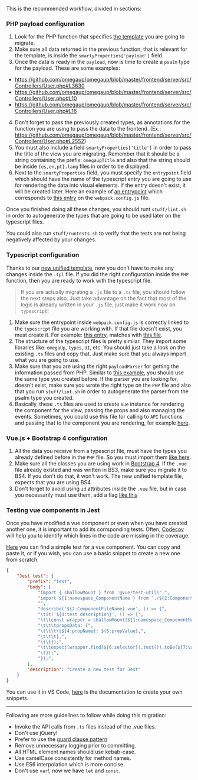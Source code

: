 This is the recommended workflow, divided in sections:

### PHP payload configuration
1. Look for the PHP function that specifies [the template](https://github.com/omegaup/omegaup/blob/master/frontend/server/src/Controllers/User.php#L3632) you are going to migrate.
2. Make sure all data returned in the previous function, that is relevant for the template, is inside the `smartyProperties['payload']` field.
3. Once the data is ready in the `payload`, now is time to create a `psalm` type for the payload. These are some examples:
- https://github.com/omegaup/omegaup/blob/master/frontend/server/src/Controllers/User.php#L3630
- https://github.com/omegaup/omegaup/blob/master/frontend/server/src/Controllers/User.php#L10
- https://github.com/omegaup/omegaup/blob/master/frontend/server/src/Controllers/User.php#L16
4. Don't forget to pass the previously created types, as annotations for the function you are using to pass the data to the frontend. (Ex.: https://github.com/omegaup/omegaup/blob/master/frontend/server/src/Controllers/User.php#L2552)
5. You must also include a field `smartyProperties['title']` in order to pass the title of the view you are migrating. Remember that it should be a string containing the prefix: `omegaupTitle` and also that the string should be inside `{es,en,pt}.lang` files in order to be displayed.
6. Next to the `smartyProperties` field, you must specify the `entrypoint` field which should have the name of the typescript entry you are going to use for rendering the data into visual elements. If the entry doesn't exist, it will be created later. Here an example of [an entrypoint](https://github.com/omegaup/omegaup/blob/master/frontend/server/src/Controllers/User.php#L3425) which corresponds to [this entry](https://github.com/omegaup/omegaup/blob/master/webpack.config.js#L94) on the `webpack.config.js` file.

Once you finished doing all these changes, you should runt `stuff/lint.sh` in order to autogenerate the types that are going to be used later on the typescript files.

You could also run `stuff/runtests.sh` to verify that the tests are not being negatively affected by your changes.

### Typescript configuration
Thanks to our [new unified template](https://github.com/omegaup/omegaup/pull/3857), now you don't have to make any changes inside the `.tpl` file. If  you did the right configuration inside the `PHP` function, then you are ready to work with the typescript file.

> If you are actually migrating a `.js` file to a `.ts` file, you should follow the next steps also. Just take advantage on the fact that most of the logic is already written in your `.js` file, just make it work now on `typescript`!

1. Make sure the entrypoint inside `webpack.config.js` is correctly linked to the `typescript` file you are working with. If that file doesn't exist, you must create it. For example: [this entry](https://github.com/omegaup/omegaup/blob/master/webpack.config.js#L83), matches with [this file](https://github.com/omegaup/omegaup/blob/master/frontend/www/js/omegaup/schools/schoolofthemonth.ts). 
2. The structure of the typescript files is pretty similar. They import some libraries like: `omegaUp`, `types`, `UI`, etc. You should just take a look on the existing `.ts` files and copy that. Just make sure that you always import what you are going to use. 
3. Make sure that you are using the right `payloadParser` for getting the information passed from PHP. Similar to [this example](https://github.com/omegaup/omegaup/blob/master/frontend/www/js/omegaup/schools/schoolofthemonth.ts#L10), you should use the same type you created before. If the parser you are looking for, doesn't exist, make sure you wrote the right type on the `PHP` file and also that you run `stuff/lint.sh` in order to autogenerate the parser from the psalm type you created.
4. Basically, these `.ts` files are used to create `Vue` instance for rendering the component for the view, passing the props and also managing the events. Sometimes, you could use this file for calling to `API` functions and passing that to the component you are rendering, for example [here](https://github.com/omegaup/omegaup/blob/master/frontend/www/js/omegaup/common/navbar.ts#L73).

### Vue.js + Bootstrap 4 configuration
1. All the data you receive from a typescript file, must have the types you already defined before in the `PHP` file. So you must import them [like here](https://github.com/omegaup/omegaup/blob/bcb3f0d4c70d98098a24bc79aa2a39683102cb07/frontend/www/js/omegaup/components/badge/List.vue#L43).
2. Make sure all the classes you are using work in [Bootstrap 4](https://getbootstrap.com/docs/4.4/getting-started/introduction/). If the `.vue` file already existed and was written in BS3, make sure you migrate it to BS4. If  you don't do that, it won't work. The new unified template file, expects that you are using BS4.
3. Don't forget to avoid using `id` attributes inside the `.vue` file, but in case you necessarily must use them, add a flag [like this](https://github.com/omegaup/omegaup/blob/33cbfefe358627dd4815bababea944ee49461e6b/frontend/www/js/omegaup/grader/SettingsComponent.vue#L6)

### Testing vue components in Jest
Once you have modified a vue component or even when you have created another one, it is important to add its corrsponding tests. Often, [Codecov](https://about.codecov.io/) will help you to identify which lines in the code are missing in the coverage.

[Here](https://github.com/omegaup/omegaup/blob/main/frontend/www/js/omegaup/components/arena/Arena.test.ts) you can find a simple test for a vue component. You can copy and paste it, or if you wish, you can use a basic snippet to create a new one from scratch:
```json
{
	"Jest test": {
		"prefix": "test",
		"body": [
			"import { shallowMount } from '@vue/test-utils';",
			"import ${1:namespace_ComponentName } from './${2:ComponentFileName}.vue';",
			"",
			"describe('${2:ComponentFileName}.vue', () => {",
			"\tit('${3:test description}', () => {",
			"\t\tconst wrapper = shallowMount(${1:namespace_ComponentName}, {",
			"\t\t\tpropsData: {",
			"\t\t\t\t${4:propName}: ${5:propValue},",
			"\t\t\t},",
			"\t\t});",
			"\t\texpect(wrapper.find(${6:selector}).text()).toBe(${7:value});",
			"\t});",
			"});",
		],
		"description": "Create a new test for Jest"
	}
}
```
 You can use it in VS Code, [here](https://code.visualstudio.com/docs/editor/userdefinedsnippets#_create-your-own-snippets) is the documentation to create your own snippets.


***

Following are more guidelines to follow while doing this migration:

* Invoke the API calls from `.ts` files instead of the .vue files.
* Don't use jQuery!
* Prefer to use the [guard clause pattern](https://refactoring.com/catalog/replaceNestedConditionalWithGuardClauses.html)
* Remove unnecessary logging prior to committing.
* All HTML element names should use kebab-case.
* Use camelCase consistently for method names.
* Use ES6 interpolation which is more concise.
* Don't use `var`!, now we have `let` and `const`.